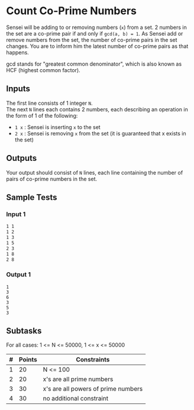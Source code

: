 # Count Co-Prime Numbers
Sensei will be adding to or removing numbers (`x`) from a set. 2 numbers in the set are a co-prime pair if and only if `gcd(a, b) = 1`. As Sensei add or remove numbers from the set, the number of co-prime pairs in the set changes. You are to inform him the latest number of co-prime pairs as that happens.

gcd stands for "greatest common denominator", which is also known as HCF (highest common factor).

## Inputs
The first line consists of 1 integer `N`.<br>
The next `N` lines each contains 2 numbers, each describing an operation in the form of 1 of the following:
* `1 x` : Sensei is inserting `x` to the set
* `2 x` : Sensei is removing `x` from the set (it is guaranteed that x exists in the set)

## Outputs
Your output should consist of `N` lines, each line containing the number of pairs of co-prime numbers in the set.

## Sample Tests
### Input 1
```7
1 1
1 2
1 3
1 5
2 3
1 8
2 8
```
### Output 1
```0
1
3
6
3
5
3
```
## Subtasks
For all cases: 
1 <= N <= 50000, 1 <= x <= 50000<br>

\# | Points | Constraints
--- | --- | ---
1 | 20 | N <= 100
2 | 20 | x's are all prime numbers
3 | 30 | x's are all powers of prime numbers
4 | 30 | no additional constraint
